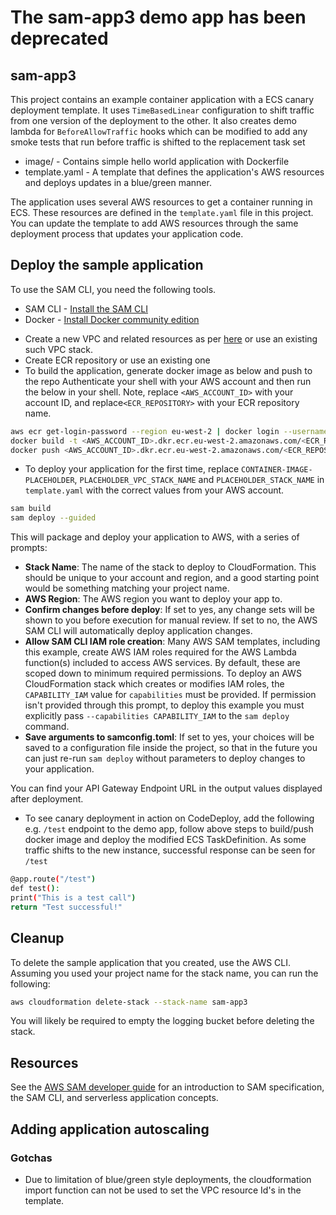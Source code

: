 # The sam-app3 demo app has been deprecated

## sam-app3

This project contains an example container application with a ECS canary deployment template.
It uses `TimeBasedLinear` configuration to shift traffic from one version of the deployment to the other.
It also creates demo lambda for `BeforeAllowTraffic` hooks which can be modified to add any smoke tests that run before traffic is shifted to the replacement task set

- image/ - Contains simple hello world application with Dockerfile
- template.yaml - A template that defines the application's AWS resources and deploys updates in a blue/green manner.

The application uses several AWS resources to get a container running in ECS. These resources are defined in the `template.yaml` file in this project. You can update the template to add AWS resources through the same deployment process that updates your application code.


## Deploy the sample application

To use the SAM CLI, you need the following tools.

* SAM CLI - [Install the SAM CLI](https://docs.aws.amazon.com/serverless-application-model/latest/developerguide/serverless-sam-cli-install.html)
* Docker - [Install Docker community edition](https://hub.docker.com/search/?type=edition&offering=community)

- Create a new VPC and related resources as per [here]( https://govukverify.atlassian.net/wiki/spaces/PLAT/pages/3248357398/How+to+prepare+AWS+accounts+to+verify+container+signatures) or use an existing such VPC stack.
- Create ECR repository or use an existing one
- To build the application, generate docker image as below and push to the repo
  Authenticate your shell with your AWS account and then run the below in your shell. Note, replace `<AWS_ACCOUNT_ID>` with your account ID, and replace`<ECR_REPOSITORY>` with your ECR repository name.
```bash
aws ecr get-login-password --region eu-west-2 | docker login --username AWS --password-stdin <AWS_ACCOUNT_ID>.dkr.ecr.eu-west-2.amazonaws.com
docker build -t <AWS_ACCOUNT_ID>.dkr.ecr.eu-west-2.amazonaws.com/<ECR_REPOSITORY>:latest image/
docker push <AWS_ACCOUNT_ID>.dkr.ecr.eu-west-2.amazonaws.com/<ECR_REPOSITORY>:latest
```
- To deploy your application for the first time, replace `CONTAINER-IMAGE-PLACEHOLDER`, `PLACEHOLDER_VPC_STACK_NAME` and `PLACEHOLDER_STACK_NAME` in `template.yaml` with the correct values from your AWS account.
```bash
sam build
sam deploy --guided
```
This will package and deploy your application to AWS, with a series of prompts:

* **Stack Name**: The name of the stack to deploy to CloudFormation. This should be unique to your account and region, and a good starting point would be something matching your project name.
* **AWS Region**: The AWS region you want to deploy your app to.
* **Confirm changes before deploy**: If set to yes, any change sets will be shown to you before execution for manual review. If set to no, the AWS SAM CLI will automatically deploy application changes.
* **Allow SAM CLI IAM role creation**: Many AWS SAM templates, including this example, create AWS IAM roles required for the AWS Lambda function(s) included to access AWS services. By default, these are scoped down to minimum required permissions. To deploy an AWS CloudFormation stack which creates or modifies IAM roles, the `CAPABILITY_IAM` value for `capabilities` must be provided. If permission isn't provided through this prompt, to deploy this example you must explicitly pass `--capabilities CAPABILITY_IAM` to the `sam deploy` command.
* **Save arguments to samconfig.toml**: If set to yes, your choices will be saved to a configuration file inside the project, so that in the future you can just re-run `sam deploy` without parameters to deploy changes to your application.

You can find your API Gateway Endpoint URL in the output values displayed after deployment.

- To see canary deployment in action on CodeDeploy, add the following e.g. `/test` endpoint to the demo app, follow above steps to build/push docker image and deploy the modified ECS TaskDefinition.
  As some traffic shifts to the new instance, successful response can be seen for `/test`

```bash
@app.route("/test")
def test():
print("This is a test call")
return "Test successful!"
```

## Cleanup

To delete the sample application that you created, use the AWS CLI. Assuming you used your project name for the stack name, you can run the following:

```bash
aws cloudformation delete-stack --stack-name sam-app3
```

You will likely be required to empty the logging bucket before deleting the stack.

## Resources

See the [AWS SAM developer guide](https://docs.aws.amazon.com/serverless-application-model/latest/developerguide/what-is-sam.html) for an introduction to SAM specification, the SAM CLI, and serverless application concepts.

## Adding application autoscaling

### Gotchas
- Due to limitation of blue/green style deployments, the cloudformation import function can not be used to set the VPC resource Id's in the template.
